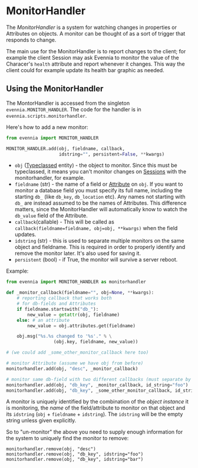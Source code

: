 # MonitorHandler


The *MonitorHandler* is a system for watching changes in properties or Attributes on objects. A
monitor can be thought of as a sort of trigger that responds to change.

The main use for the MonitorHandler is to report changes to the client; for example the client
Session may ask Evennia to monitor the value of the Characer's `health` attribute and report
whenever it changes. This way the client could for example update its health bar graphic as needed.

## Using the MonitorHandler

The MontorHandler is accessed from the singleton `evennia.MONITOR_HANDLER`. The code for the handler
is in `evennia.scripts.monitorhandler`.

Here's how to add a new monitor:

```python
from evennia import MONITOR_HANDLER

MONITOR_HANDLER.add(obj, fieldname, callback,
                    idstring="", persistent=False, **kwargs)

```

 - `obj` ([Typeclassed](./Typeclasses) entity) - the object to monitor. Since this must be
typeclassed, it means you can't monitor changes on [Sessions](./Sessions) with the monitorhandler, for
example.
 - `fieldname` (str) - the name of a field or [Attribute](./Attributes) on `obj`. If you want to
monitor a database field you must specify its full name, including the starting `db_` (like
`db_key`, `db_location` etc). Any names not starting with `db_` are instead assumed to be the names
of Attributes. This difference matters, since the MonitorHandler will automatically know to watch
the `db_value` field of the Attribute.
 - `callback`(callable) - This will be called as `callback(fieldname=fieldname, obj=obj, **kwargs)`
when the field updates.
 - `idstring` (str) - this is used to separate multiple monitors on the same object and fieldname.
This is required in order to properly identify and remove the monitor later. It's also used for
saving it.
 - `persistent` (bool) - if True, the monitor will survive a server reboot.

Example:

```python
from evennia import MONITOR_HANDLER as monitorhandler

def _monitor_callback(fieldname="", obj=None, **kwargs):
    # reporting callback that works both
    # for db-fields and Attributes
    if fieldname.startswith("db_"):
        new_value = getattr(obj, fieldname)
    else: # an attribute
        new_value = obj.attributes.get(fieldname)

    obj.msg("%s.%s changed to '%s'." % \
                  (obj.key, fieldname, new_value))

# (we could add _some_other_monitor_callback here too)

# monitor Attribute (assume we have obj from before)
monitorhandler.add(obj, "desc", _monitor_callback)

# monitor same db-field with two different callbacks (must separate by id_string)
monitorhandler.add(obj, "db_key", _monitor_callback, id_string="foo")
monitorhandler.add(obj, "db_key", _some_other_monitor_callback, id_string="bar")

```

A monitor is uniquely identified by the combination of the *object instance* it is monitoring, the
*name* of the field/attribute to monitor on that object and its `idstring` (`obj` + `fieldname` +
`idstring`). The `idstring` will be the empty string unless given explicitly.

So to "un-monitor" the above you need to supply enough information for the system to uniquely find
the monitor to remove:

```
monitorhandler.remove(obj, "desc")
monitorhandler.remove(obj, "db_key", idstring="foo")
monitorhandler.remove(obj, "db_key", idstring="bar")
```
